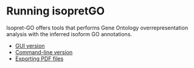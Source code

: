 # Running isopretGO


Isopret-GO offers tools that performs Gene Ontology overrepresentation
analysis with the inferred isoform GO annotations. 

- [GUI version](running-gui.md)
- [Command-line version](running-cmd.md)
- [Exporting PDF files](running-pdf.md)


